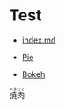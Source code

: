 # Test

* [index.md](./index.md)

* [Pie](https://luomein.github.io/static_website_build_log/assets/images/test.html)

* [Bokeh](https://luomein.github.io/static_website_build_log/assets/images/flowers.html)

<p>
    <ruby>焼肉<rt>やきにく</rt></ruby>
</p>
